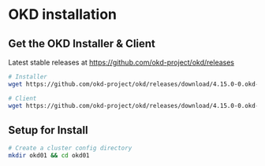 # OKD installation

## Get the OKD Installer & Client

Latest stable releases at https://github.com/okd-project/okd/releases

```bash
# Installer
wget https://github.com/okd-project/okd/releases/download/4.15.0-0.okd-2024-02-10-035534/openshift-install-linux-4.15.0-0.okd-2024-02-10-035534.tar.gz

# Client
wget https://github.com/okd-project/okd/releases/download/4.15.0-0.okd-2024-02-10-035534/openshift-client-linux-4.15.0-0.okd-2024-02-10-035534.tar.gz
```

## Setup for Install

```bash
# Create a cluster config directory
mkdir okd01 && cd okd01

```
